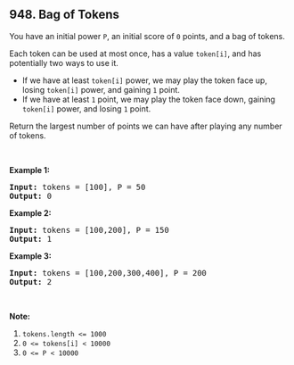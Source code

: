 ## 948. Bag of Tokens

<p>You have an initial power <code>P</code>, an initial score of <code>0</code> points, and a bag of tokens.</p>

<p>Each token can be used at most once, has a value <code>token[i]</code>, and has potentially two ways to use it.</p>

<ul>
	<li>If we have at least <code>token[i]</code> power, we may play the token face up, losing <code>token[i]</code> power, and gaining <code>1</code> point.</li>
	<li>If we have at least <code>1</code> point, we may play the token face down, gaining <code>token[i]</code> power, and losing <code>1</code> point.</li>
</ul>

<p>Return the largest number of points we can have after playing any number of tokens.</p>

<p>&nbsp;</p>

<ol>
</ol>

<div>
<p><strong>Example 1:</strong></p>

<pre>
<strong>Input: </strong>tokens = <span id="example-input-1-1">[100]</span>, P = <span id="example-input-1-2">50</span>
<strong>Output: </strong><span id="example-output-1">0</span>
</pre>

<div>
<p><strong>Example 2:</strong></p>

<pre>
<strong>Input: </strong>tokens = <span id="example-input-2-1">[100,200]</span>, P = <span id="example-input-2-2">150</span>
<strong>Output: </strong><span id="example-output-2">1</span>
</pre>

<div>
<p><strong>Example 3:</strong></p>

<pre>
<strong>Input: </strong>tokens = <span id="example-input-3-1">[100,200,300,400]</span>, P = <span id="example-input-3-2">200</span>
<strong>Output: </strong><span id="example-output-3">2</span>
</pre>

<p>&nbsp;</p>

<p><strong>Note:</strong></p>

<ol>
	<li><code>tokens.length &lt;= 1000</code></li>
	<li><code>0 &lt;= tokens[i] &lt; 10000</code></li>
	<li><code>0 &lt;= P &lt; 10000</code></li>
</ol>
</div>
</div>
</div>
